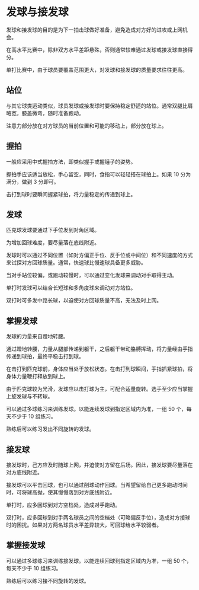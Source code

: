 # 发球与接发球

发球和接发球的目的是为下一拍击球做好准备，避免造成对方好的进攻或上网机会。

在高水平比赛中，除非双方水平差距悬殊，否则通常较难通过发球或接发球直接得分。

单打比赛中，由于球员要覆盖范围更大，对发球和接发球的质量要求往往更高。

## 站位

与其它球类运动类似，球员发球或接发球时要保持稳定舒适的站位。通常双腿比肩略宽，膝盖微弯，随时准备跑动。

注意力部分放在对方球员的当前位置和可能的移动上，部分放在球上。

## 握拍

一般应采用中式握拍方法，即类似握手或握锤子的姿势。

握拍手应该适当放松，手心留空，同时，食指可以轻轻搭在球拍上。如果 10 分为满分，做到 3 分即可。

击打到球时要瞬间握紧球拍，将力量稳定的传递到球上。

## 发球

匹克球发球要通过下手位发到对角区域。

为增加回球难度，要尽量落在底线附近。

发球时可以通过不同位置（如对方偏正手位、反手位或中间位）和不同速度的方式来试探对方回球质量。通常，快速球比慢速球具备更多威胁。

当对手站位较偏，或跑动较慢时，可以通过变化发球来调动对手取得主动。

单打时发球可以结合长短球和多角度球来调动对方站位。

双打时可多发中路长球，以迫使对方回球质量不高，无法及时上网。

## 掌握发球

发球的力量来自蹬地转腰。

通过蹬地转腰，力量从腿部传递到躯干，之后躯干带动胳膊挥动，将力量经由手指传递到球拍，最终平稳击打到球。

在击打到匹克球前，身体应当处于放松状态。在击打到球瞬间，手指抓紧球拍，将身体力量鞭打释放到球上。

由于匹克球较为光滑，发球应以击打球为主，可配合适量旋转。选手至少应当掌握上旋发球与不转球。

可以通过多球练习来训练发球。以能连续发球到指定区域内为准，一组 50 个，每天不少于 10 组练习。

熟练后可以练习发出不同旋转的发球。

## 接发球

接发球时，己方应及时随球上网，并迫使对方留在后场。因此，接发球要尽量落在对方底线附近。

接发球可以平击回球，也可以通过削球动作回球。当希望留给自己更多跑动时间时，可将球高抛，使其慢慢落到对方底线附近。

单打时，应多回球到对方空档处，造成对手跑动。

双打时，应多回球到对手两名球员之间的空档处（可略偏反手位），造成对方接球时的困扰。如果对方两名球员水平差异较大，可回球给水平较弱者。

## 掌握接发球

可以通过多球练习来训练接发球。以能连续回球到指定区域内为准，一组 50 个，每天不少于 10 组练习。

熟练后可以练习接不同旋转的发球。
